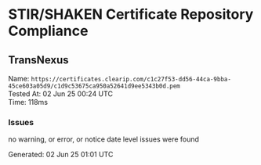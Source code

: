 # STIR/SHAKEN Certificate Repository Compliance

## TransNexus

Name: `https://certificates.clearip.com/c1c27f53-dd56-44ca-9bba-45ce603a05d9/c1d9c53675ca950a52641d9ee5343b0d.pem`\
Tested At: 02 Jun 25 00:24 UTC\
Time: 118ms

### Issues

no warning, or error, or notice date level issues were found

Generated: 02 Jun 25 01:01 UTC